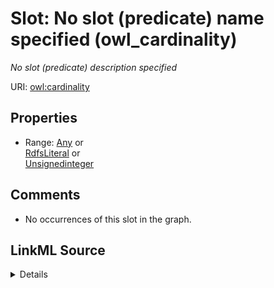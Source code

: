 

# Slot: No slot (predicate) name specified (owl_cardinality)


_No slot (predicate) description specified_







URI: [owl:cardinality](http://www.w3.org/2002/07/owl#cardinality)



<!-- no inheritance hierarchy -->








## Properties

* Range: [Any](../classes/Any.md)&nbsp;or&nbsp;<br />[RdfsLiteral](../classes/RdfsLiteral.md)&nbsp;or&nbsp;<br />[Unsignedinteger](../types/Unsignedinteger.md)





## Comments

* No occurrences of this slot in the graph.



## LinkML Source

<details>

```yaml
name: owl_cardinality
description: No slot (predicate) description specified
title: No slot (predicate) name specified
comments:
- No occurrences of this slot in the graph.
from_schema: fio-kg
rank: 1000
slot_uri: owl:cardinality
alias: owl_cardinality
union_of:
- '{''domain'': ''owl_Restriction''}'
- '{''domain'': ''owl_Class''}'
- '{''domain'': ''rdfs_Class''}'
range: Any
any_of:
- range: rdfs_Literal
- range: unsignedinteger

```
</details>